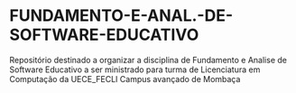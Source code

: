 # FUNDAMENTO-E-ANAL.-DE-SOFTWARE-EDUCATIVO
Repositório destinado a organizar a disciplina de Fundamento e Analise de Software Educativo a ser ministrado para turma de Licenciatura em Computação da UECE_FECLI Campus avançado de Mombaça
